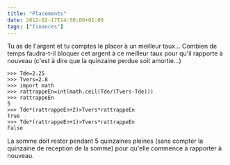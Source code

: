 ```yaml
---
title: "Placements"
date: 2012-02-17T14:50:00+01:00
tags: ["finances"]
---
```


Tu as de l'argent et tu comptes le placer à un meilleur taux... Combien de temps faudra-t-il bloquer cet argent à ce meilleur taux pour qu'il rapporte à nouveau (c'est à dire que la quinzaine perdue soit amortie...)

```
>>> Tde=2.25
>>> Tvers=2.8
>>> import math
>>> rattrappeEn=int(math.ceil(Tde/(Tvers-Tde)))
>>> rattrappeEn
5
>>> Tde*(rattrappeEn+2)>Tvers*rattrappeEn
True
>>> Tde*(rattrappeEn+1)>Tvers*rattrappeEn
False
```

La somme doit rester pendant 5 quinzaines pleines (sans compter la quinzaine de reception de la somme) pour qu'elle commence à rapporter à nouveau.
